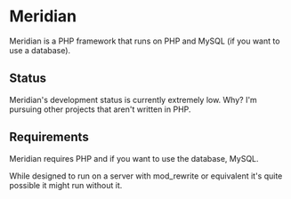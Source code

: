 Meridian
========

Meridian is a PHP framework that runs on PHP and MySQL (if you want to use a database).

Status
------

Meridian's development status is currently extremely low. Why? I'm pursuing other projects
that aren't written in PHP.

Requirements
------------

Meridian requires PHP and if you want to use the database, MySQL.

While designed to run on a server with mod_rewrite or equivalent
it's quite possible it might run without it.